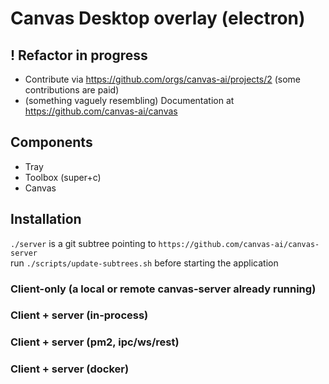 # Canvas Desktop overlay (electron)

## ! Refactor in progress

- Contribute via https://github.com/orgs/canvas-ai/projects/2 (some contributions are paid)
- (something vaguely resembling) Documentation at https://github.com/canvas-ai/canvas

## Components

- Tray
- Toolbox (super+c)
- Canvas

## Installation

`./server` is a git subtree pointing to `https://github.com/canvas-ai/canvas-server`  
run `./scripts/update-subtrees.sh` before starting the application

### Client-only (a local or remote canvas-server already running)

### Client + server (in-process)

### Client + server (pm2, ipc/ws/rest)

### Client + server (docker)
